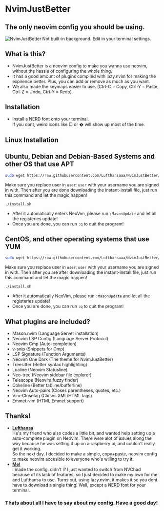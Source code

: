 # NvimJustBetter

## The only neovim config you should be using.

![NvimJustBetter](https://cdn.discordapp.com/attachments/1052738340887212092/1090064909070504026/image.png)
Not built-in background. Edit in your terminal settings.

## What is this?
* NvimJustBetter is a neovim config to make you wanna use neovim, without the hassle of configuring the whole thing.
* It has a good amount of plugins compiled with lazy.nvim for making the expirence better. Plus, you can add or remove as much as you want.
* We also made the keymaps easier to use. (Ctrl-C = Copy, Ctrl-Y = Paste, Ctrl-Z = Undo, Ctrl-Y = Redo)

## Installation
* Install a NERD font onto your terminal.<br>If you dont, weird icons like □ or � will show up most of the time.
## Linux Installation
## Ubuntu, Debian and Debian-Based Systems and other OS that use APT
```bash
sudo wget https://raw.githubusercontent.com/Lufthansaaa/NvimJustBetter/main/installApt.sh && sudo chown user:user installApt.sh && sudo chmod u=rwx,g=r,o=r installYum.sh 
```
Make sure you replace user in ```user:user``` with your username you are signed in with.
Then after you are done downloading the instant-install file, just run this command and let the magic happen!
```bash
./install.sh
```
* After it automatically enters NeoVim, please run ```:MasonUpdate``` and let all the registeries update!
* Once you are done, you can run ```:q``` to quit the program!

## CentOS, and other operating systems that use YUM
```bash
sudo wget https://raw.githubusercontent.com/Lufthansaaa/NvimJustBetter/main/installYum.sh && sudo chown user:user installYum && sudo chmod u=rwx,g=r,o=r installYum.sh
```

Make sure you replace user in ```user:user``` with your username you are signed in with.
Then after you are after downloading the instant-install file, just run this command and let the magic happen!

```bash
./install.sh
```
* After it automatically NeoVim, please run ```:MasonUpdate``` and let all the registeries update!
* Once you are done, you can run ```:q``` to quit the program!

## What plugins are included?

* Mason.nvim (Language Server installation)
* Neovim LSP Config (Language Server Protocol)
* Neovim Cmp (Auto-completion)
* v-snip (Snippets for Cmp)
* LSP Signature (Function Arguments)
* Neovim One Dark (The theme for NvimJustBetter)
* Treesitter (Better syntax highlighting)
* Lualine (Neovim Statusline)
* Neo-tree (Neovim sidebar file explorer)
* Telescope (Neovim fuzzy finder)
* Cokeline (Better tabline/bufferline)
* Neovim Auto-pairs (Closes parentheses, quotes, etc.)
* Vim-Closetag (Closes XML/HTML tags)
* Emmet-vim (HTML Emmet support)

## Thanks!
* [**Lufthansa**](https://jaythedev.com)<br>He's my friend who also codes a little bit, and wanted help setting up a auto-complete plugin on Neovim. There were alot of issues along the way because he was setting it up on a raspberry pi, and couldn't really get it working.<br>So the next day, I decided to make a simple, copy+paste, neovim config to make neovim accesible to everyone who's willing to try it.
* [**Me!**](https://about.hughwillson.repl.co)<br>I made the config, didn't I? I just wanted to switch from NVChad because of its lack of features, so I just decided to make my own for me and Lufthansa to use. Turns out, using lazy.nvim, it makes it so you dont have to download a single thing! Well, except a NERD font for your terminal.

### Thats about all I have to say about my config. Have a good day!
